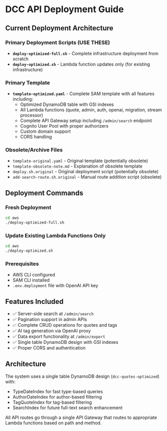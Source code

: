 # DCC API Deployment Guide

## Current Deployment Architecture

### Primary Deployment Scripts (USE THESE)
- **`deploy-optimized-full.sh`** - Complete infrastructure deployment from scratch
- **`deploy-optimized.sh`** - Lambda function updates only (for existing infrastructure)

### Primary Template
- **`template-optimized.yaml`** - Complete SAM template with all features including:
  - Optimized DynamoDB table with GSI indexes
  - All Lambda functions (quote, admin, auth, openai, migration, stream processor)
  - Complete API Gateway setup including `/admin/search` endpoint
  - Cognito User Pool with proper authorizers
  - Custom domain support
  - CORS handling

### Obsolete/Archive Files
- `template-original.yaml` - Original template (potentially obsolete)
- `template-obsolete-note.md` - Explanation of obsolete template
- `deploy.sh.original` - Original deployment script (potentially obsolete)  
- `add-search-route.sh.original` - Manual route addition script (obsolete)

## Deployment Commands

### Fresh Deployment
```bash
cd aws
./deploy-optimized-full.sh
```

### Update Existing Lambda Functions Only  
```bash
cd aws
./deploy-optimized.sh
```

### Prerequisites
- AWS CLI configured
- SAM CLI installed
- `.env.deployment` file with OpenAI API key

## Features Included
- ✅ Server-side search at `/admin/search` 
- ✅ Pagination support in admin APIs
- ✅ Complete CRUD operations for quotes and tags
- ✅ AI tag generation via OpenAI proxy
- ✅ Data export functionality at `/admin/export`
- ✅ Single table DynamoDB design with GSI indexes
- ✅ Proper CORS and authentication

## Architecture
The system uses a single table DynamoDB design (`dcc-quotes-optimized`) with:
- TypeDateIndex for fast type-based queries
- AuthorDateIndex for author-based filtering  
- TagQuoteIndex for tag-based filtering
- SearchIndex for future full-text search enhancement

All API routes go through a single API Gateway that routes to appropriate Lambda functions based on path and method.